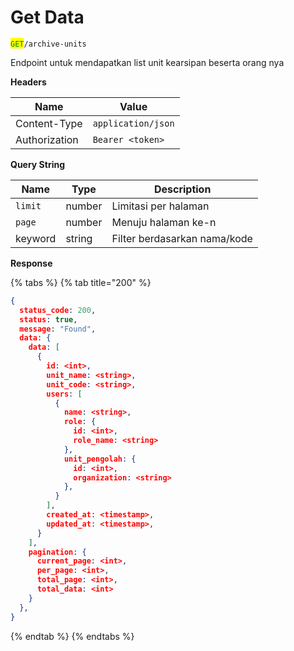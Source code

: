 # Get Data

<mark style="color:green;">`GET`</mark>`/archive-units`

Endpoint untuk mendapatkan list unit kearsipan beserta orang nya

**Headers**

| Name          | Value              |
| ------------- | ------------------ |
| Content-Type  | `application/json` |
| Authorization | `Bearer <token>`   |

**Query String**

| Name    | Type   | Description                  |
| ------- | ------ | ---------------------------- |
| `limit` | number | Limitasi per halaman         |
| `page`  | number | Menuju halaman ke-n          |
| keyword | string | Filter berdasarkan nama/kode |

**Response**

{% tabs %}
{% tab title="200" %}
```json
{
  status_code: 200,
  status: true,
  message: "Found",
  data: {
    data: [
      {
        id: <int>,
        unit_name: <string>,
        unit_code: <string>,
        users: [
          {
            name: <string>,
            role: {
              id: <int>,
              role_name: <string>
            },
            unit_pengolah: {
              id: <int>,
              organization: <string>
            },
          }
        ],
        created_at: <timestamp>,
        updated_at: <timestamp>,
      }
    ],
    pagination: {
      current_page: <int>,
      per_page: <int>,
      total_page: <int>,
      total_data: <int>
    }
  },
}
```
{% endtab %}
{% endtabs %}
